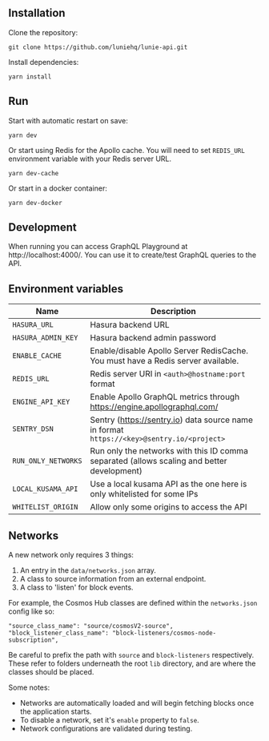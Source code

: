 ## Installation
Clone the repository:
 
```
git clone https://github.com/luniehq/lunie-api.git
```

Install dependencies:

```
yarn install
```

## Run

Start with automatic restart on save:

```
yarn dev
```

Or start using Redis for the Apollo cache. You will need to set `REDIS_URL` environment variable with your Redis server URL.

```
yarn dev-cache
```

Or start in a docker container:

```
yarn dev-docker
```

## Development

When running you can access GraphQL Playground at http://localhost:4000/. You can use it to create/test GraphQL queries to the API. 

## Environment variables

| Name | Description |
| ------------- | ------------- |
| `HASURA_URL` | Hasura backend URL |
| `HASURA_ADMIN_KEY` | Hasura backend admin password |
| `ENABLE_CACHE` | Enable/disable Apollo Server RedisCache. You must have a Redis server available. |
| `REDIS_URL` | Redis server URI in `<auth>@hostname:port` format |
| `ENGINE_API_KEY` | Enable Apollo GraphQL metrics through https://engine.apollographql.com/  |
| `SENTRY_DSN` | Sentry (https://sentry.io) data source name in format `https://<key>@sentry.io/<project>` |
| `RUN_ONLY_NETWORKS` | Run only the networks with this ID comma separated (allows scaling and better development) |
| `LOCAL_KUSAMA_API` | Use a local kusama API as the one here is only whitelisted for some IPs |
| `WHITELIST_ORIGIN` | Allow only some origins to access the API |

## Networks

A new network only requires 3 things:

 1. An entry in the `data/networks.json` array.
 2. A class to source information from an external endpoint.
 3. A class to 'listen' for block events.

For example, the Cosmos Hub classes are defined within the `networks.json` config like so:

 ```
"source_class_name": "source/cosmosV2-source",
"block_listener_class_name": "block-listeners/cosmos-node-subscription",
```

Be careful to prefix the path with `source` and `block-listeners` respectively.
These refer to folders underneath the root `lib` directory, and are where the
classes should be placed.

Some notes:

- Networks are automatically loaded and will begin fetching blocks once the application starts.
- To disable a network, set it's `enable` property to `false`.
- Network configurations are validated during testing.

